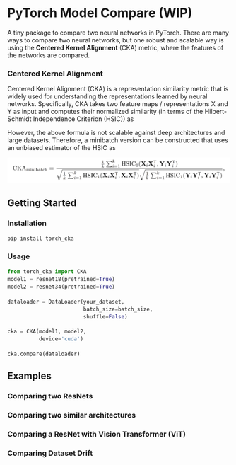 # PyTorch Model Compare (WIP)

A tiny package to compare two neural networks in PyTorch. There are many ways to compare two neural networks, but one robust and scalable way is using the **Centered Kernel Alignment** (CKA) metric, where the features of the networks are compared.

### Centered Kernel Alignment
Centered Kernel Alignment (CKA) is a representation similarity metric that is widely used for understanding the representations learned by neural networks. Specifically, CKA takes two feature maps / representations X and Y as input and computes their normalized similarity (in terms of the Hilbert-Schmidt Independence Criterion (HSIC)) as


However, the above formula is not scalable against deep architectures and large datasets. Therefore, a minibatch version can be constructed that uses an unbiased estimator of the HSIC as

![alt text](assets/cka_mb.png "CKA minibatch version")

## Getting Started

### Installation
```
pip install torch_cka
```
### Usage
```python
from torch_cka import CKA
model1 = resnet18(pretrained=True)
model2 = resnet34(pretrained=True)

dataloader = DataLoader(your_dataset, 
                        batch_size=batch_size, 
                        shuffle=False)

cka = CKA(model1, model2,
          device='cuda')

cka.compare(dataloader)
```

## Examples

### Comparing two ResNets

### Comparing two similar architectures

### Comparing a ResNet with Vision Transformer (ViT)

### Comparing Dataset Drift 






